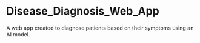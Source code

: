 # Disease_Diagnosis_Web_App
A web app created to diagnose patients based on their symptoms using an AI model.
